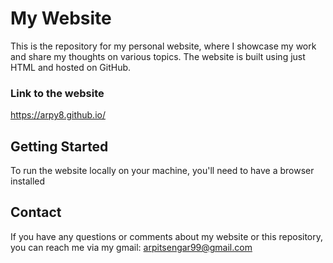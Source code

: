 # My Website
This is the repository for my personal website, where I showcase my work and share my thoughts on various topics. The website is built using just HTML and hosted on GitHub.
### Link to the website
https://arpy8.github.io/

## Getting Started
To run the website locally on your machine, you'll need to have a browser installed

## Contact
If you have any questions or comments about my website or this repository, you can reach me via my gmail: arpitsengar99@gmail.com



